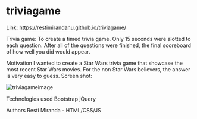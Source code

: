 # triviagame
Link: https://restimirandanu.github.io/triviagame/

Trivia game:
To create a timed trivia game. Only 15 seconds were alotted to each question. After all of the questions were finished, the final scoreboard of how well you did would appear.

Motivation
I wanted to create a Star Wars trivia game that showcase the most recent Star Wars movies. For the non Star Wars believers, the answer is very easy to guess.
Screen shot:


![triviagameimage](https://user-images.githubusercontent.com/43328718/49694227-1c8eb180-fb4c-11e8-9ca2-c4164f8a3d2c.PNG)

Technologies used
Bootstrap
jQuery

Authors
Resti Miranda - HTML/CSS/JS 
